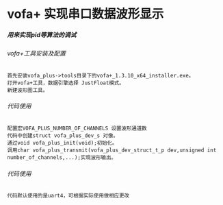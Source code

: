 # vofa+ 实现串口数据波形显示
##### 用来实现pid等算法的调试
###### vofa+工具安装及配置
	首先安装vofa_plus->tools目录下的vofa+_1.3.10_x64_installer.exe。
	打开vofa+工具，数据引擎选择 JustFloat模式。
	新建波形图工具。
###### 代码使用
	配置宏VOFA_PLUS_NUMBER_OF_CHANNELS 设置波形通道数
	代码中创建struct vofa_plus_dev_s 对像。
	通过void vofa_plus_init(void);初始化。
	调用char vofa_plus_transmit(vofa_plus_dev_struct_t_p dev,unsigned int number_of_channels,...);实现波形输出。
###### 代码使用
	代码默认使用的是uart4，可根据实际使用做相应更改